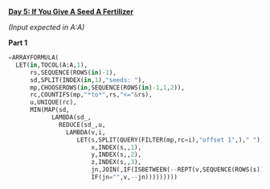 **[Day 5: If You Give A Seed A Fertilizer](https://adventofcode.com/2023/day/5)**

_(Input expected in A:A)_

**Part 1**

```python
=ARRAYFORMULA(
  LET(in,TOCOL(A:A,1),
      rs,SEQUENCE(ROWS(in)-1),
      sd,SPLIT(INDEX(in,1),"seeds: "),
      mp,CHOOSEROWS(in,SEQUENCE(ROWS(in)-1,1,2)),
      rc,COUNTIFS(mp,"*to*",rs,"<="&rs),
      u,UNIQUE(rc),
      MIN(MAP(sd,
            LAMBDA(sd_,
              REDUCE(sd_,u,
                LAMBDA(v,i,
                   LET(s,SPLIT(QUERY(FILTER(mp,rc=i),"offset 1",)," "),
                       x,INDEX(s,,1),
                       y,INDEX(s,,2),
                       z,INDEX(s,,3),
                       jn,JOIN(,IF(ISBETWEEN(--REPT(v,SEQUENCE(ROWS(s))^0),y,y+z-1),v-y+x,)),
                       IF(jn="",v,--jn)))))))))
```
